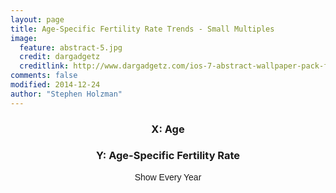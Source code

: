 ```yaml
---
layout: page
title: Age-Specific Fertility Rate Trends - Small Multiples
image:
  feature: abstract-5.jpg
  credit: dargadgetz
  creditlink: http://www.dargadgetz.com/ios-7-abstract-wallpaper-pack-for-iphone-5-and-ipod-touch-retina/
comments: false
modified: 2014-12-24
author: "Stephen Holzman"
---
```

<style>
.transformer{
	display:none;
}
.line{
	stroke-width:1;
	fill-opacity:.2
}
#ob0line{
	stroke:#6464E2;
	fill:#6464E2;
}
#ob1line{
	stroke:#F75C5C;
	fill:#F75C5C;	
}
#ob2line{
	stroke:#C9C935;
	fill:#C9C935;
}
#ob3line{
	stroke:#35C9C9;
	fill:#35C9C9;
}
.axis, .label{
	font-family:arial;
}
.axis path,
.axis line {
  fill: none;
  stroke: #000;
  shape-rendering: crispEdges;
}

.year-label{
	font-size:12px;
	font-family:arial;
}

nav ul li #countryH{
    text-align: left;
    width: 278px;
}
.countryselector{
	height:29px;
}

ul {
	margin:0px;
	padding:0px;
}
li {
	display:inline;
	float:left;
}
.tfr {
	padding: 5px;
}
.styled-select select {
   background: transparent;
   border: none;
   font-size: 14px;
   height: 29px;
   padding: 5px;
   width: 110%;
   cursor:pointer;
   background: url(arrow-01.png) no-repeat 85% 0;
   background-size: 29px 29px;
   -webkit-appearance:none;
}

.styled-select {
   height: 29px;
   overflow: hidden;
   width: 100%;

}
.controller_table{
	width:100%;
}
select{
	font-size: 16px;
	-webkit-appearance: none;
	-webkit-border-radius: 0px;
}
option{
	-webkit-appearance: none;
}
#ob0,.blue select,.blue select option{
	background-color:#E0E0F9;
	color:#6464E2;
}
.blue select:hover{
	background-color:#6464E2;
	color:#E0E0F9;
	-webkit-background-color:#6464E2;
	-webkit-color:#E0E0F9;
}

#ob1,.red select, .red select option{
	background-color:#FDDEDE;
	color:#F75C5C;
}
.red select:hover{
	background-color:#F75C5C;
	color:#FDDEDE;
}
#ob2,.yellow select,.yellow select option{
	background-color:#F4F4D7;
	color:#C9C935;
}
.yellow select:hover{
	background-color:#C9C935;
	color:#F4F4D7;
}

#ob3,.teal select,.teal select option{
	background-color:#D7F4F4;
	color:#35C9C9;
}
.teal select:hover{
	background-color:#35C9C9;
	color:#D7F4F4;
}

.align-left{
	text-align:left;
}
.align-right{
	text-align:right;
}
#headers{
	background-color:#2E2E2E;
    font-size:18px;
    font-family:"Arial";
    margin:0px;
    padding:0px;
    height:36px;
}
#CountrySelect{
	color:#fff;
	background-color:#2E2E2E;
    font-size:18px;
    font-family:"Arial";
    padding:5px;
}
nav {
    width: 100%;
}

nav ul {
    display: flex;
    flex-direction: row;
    height:29px;
}

nav ul li {
    list-style: none;
    flex-grow: 1;
}

nav ul li a {
    display: block;
    text-align: right;
    padding:0px;
    margin:0px;
    font-family:arial;
    font-size:14px;
}
#chart0wrapper #anim-wrapper{
	width:100%;
	overflow:hidden;
}
#modubtn{
	cursor:pointer;
	font-family:arial;
}
</style>
<center><h3>X: Age</h3></center>
<center><h3>Y: Age-Specific Fertility Rate</h3></center>
<center><div id="modubtn" class="btn">Show Every Year</div></center>
<div id="main-wrapper"></div>
<script src="d3.js"></script>
<script>
var modu = 5;
var chartsizeadjust = 1;
var target = "#main-wrapper";
var currentyear = 1947;
var id = "country_controller";
d3.select("#modubtn")
	.on("click",function(){
		if (modu===5){
			modu = 1;
			d3.select(this).text("Show Every Five");
		}else{
			modu = 5;
			d3.select(this).text("Show Every Year");
		};
		d3.selectAll(".chart").remove();
		smallmultiples(globaldata);
	});


//Data variables to include in the table-controller
var variables = {
	"CountrySelect":{
		"title":"Select Countries Below",
		"smalltitle":"Country",
		"type":"select",
		"align":"align-left"
	}/*,
	"TotalFertilityRate":{
		"title":"Total Fertility Rate",
		"smalltitle":"TFR",
		"type":"stat",
		"align":"align-right",
		"get":"fertilityrates"
	},
	"MedianAgeFirstBirth":{
		"title":"Median Age at First Birth",
		"smalltitle":"MAFB",
		"type":"stat",
		"align":"align-right"
	}*/
};

//how many observations to display in the table
var observations = {
	"ob0":{
		"color":"blue",
		"default":"United States of America",
		"id":"ob0",
		"countryname":"United States of America",
		"code":"USA"

	},
	"ob1":{
		"color":"red",
		"default":"Japan",
		"id":"ob1",
		"countryname":"Japan",
		"code":"JPN"
	},
	"ob2":{
		"color":"yellow",
		"default":"None",
		"id":"ob2",
		"countryname":"None",
		"code":"None"
	},
	"ob3":{
		"color":"teal",
		"default":"None",
		"id":"ob3",
		"countryname":"None",
		"code":"None"
	}
};


var controller_table = function(target,variables,observations,id,data){

	//
	var table = d3.select(target).append("div")
										.attr("id",id)
										.attr("class","controller_table");
	var headers = table.append("nav")
							.attr("id","headers")
							.append("ul");


	for (variable in variables){
		console.log(variable);
		headers.append("li")
				.append("a")
				.attr("id",variable)
				.attr("class",eval("variables."+variable+".align")+" "+eval("variables."+variable+".type"))
				.text(eval("variables."+variable+".title"));
	};

	for(observation in observations){

		var row = table.append("nav")
							.attr("id",eval("observations."+observation+".id"))
							.append("ul");

		for(variable in variables){
			if(eval("variables."+variable+".type")==="select"){

				//Append list items and appropriate containers for select
				var selector = row.append("li")
									.append("div")
									.attr("id",eval("observations."+observation+".id")+"dropdown")
									.attr("class",eval("observations."+observation+".color")+" styled-select")
									.append("select")
									.attr("id",eval("observations."+observation+".id")+"selection");
				console.log(observation);
				selector.on("change",function(){
					d3.selectAll(".chart").remove();
					var sel = document.getElementById(this.id);
					var opts = sel.options;
					var fullid = this.id;
					
					observations[fullid.slice(0,3)].code = opts[[this.selectedIndex][0]].getAttribute("code");
					observations[fullid.slice(0,3)].countryname = opts[[this.selectedIndex][0]].innerHTML;
					smallmultiples(data);

					
				});
				//Populate Select Options
				selector.append("option")
						.text("None")
						.attr("code","None");
						
				
				
				for(item in data){
					selector.append("option")
							.attr("code",item)
							.text(eval("data."+item+".countryname"));
				};


				//Set Default Select Options
				var sel = document.getElementById(eval("observations."+observation+".id")+"selection");
				var opts = sel.options;

				for(var opt, j = 0; opt = opts[j]; j++) {
					if(opt.value === eval("observations."+ observation +".default")) {
	    				sel.selectedIndex = j;	    	
	    				break;
	    			}
				};


			}else if(eval("variables."+variable+".type")==="stat"){

				row.append("li")
					.append("a")
					.attr("id",observation+"stat");
			};
			
		};


	};
};

var calcchart = function(year){
	chart_id = "chart"+year,
	chart_dimensions = {"width":125, "height":175},
	chart_axisinfo = {"xdomain":[12,50],"ydomain":[0,.3],"xlabel":"Age","ylabel":"Births per Woman"};
}
calcchart(1947);
//d3.select(window).on('resize',calcchart());

var draw_2dchart = function(target,id,dimensions,axisinfo){

	//More setup for responsive chart
	var chartparameters = function(){
		margin = {top: 20, right:.07*dimensions.width,bottom: 30, left: 60},
		width = dimensions.width - margin.left - margin.right,
		height = dimensions.height - margin.top - margin.bottom;
		xScale = d3.scale.linear().range([0,width]);
		yScale = d3.scale.linear().range([height,0]);
		xAxis = d3.svg.axis()
					.scale(xScale)
					.tickValues([20,35,50])
					.orient("bottom");

		yAxis = d3.svg.axis()
					.scale(yScale)
					.tickValues([0,.1,.2,.3])
					.orient("left");

		xScale.domain(axisinfo.xdomain);
		yScale.domain(axisinfo.ydomain);
	};

	chartparameters();

	//Attach the chart svg
	var chartsvg = d3.select(target)
				.append("svg")
				.attr("id",id+"svg")
				.attr("class","chart")
				.attr("width",width + margin.left + margin.right)
				.attr("height",height + margin.top + margin.bottom);
	//Attach g element to the svg
	var chart = chartsvg
				.append("g")
				.attr("id",id+"g")
				.attr("transform", "translate(" + margin.left + "," + margin.top + ")");

		
	//Attach axis g elements to the other g element
	HorizAxis = chart.append("g")
			.attr("class","x axis")
			.attr("transform", "translate(0," + height + ")")
			.call(xAxis);

	VertAxis = chart.append("g")
			.attr("class","y axis")
			.call(yAxis);
	/*
	xLabel = chart.append("text")
				.attr("class", "x label")
				.attr("text-anchor", "end")
				.attr("x", width)
				.attr("y", height + 40)
				.text(axisinfo.xlabel);

	yLabel = chart.append("text")
				.attr("class", "y label")
				.attr("text-anchor", "end")
				.attr("y", -60)
				.attr("x", -20)
				.attr("dy", ".75em")
				.attr("transform", "rotate(-90)")
				.text(axisinfo.ylabel);
	*/
	//Chart animated resizing function, mostly recalculating based on pixels available
	var resizechart = function(){
		chart_dimensions = {"width":window.innerWidth*.9*chartsizeadjust, "height":window.innerHeight/2},

		margin = {top: 20, right:.07*dimensions.width,bottom: 60, left: 60},
		width = chart_dimensions.width - margin.left - margin.right;
		height = chart_dimensions.height - margin.top - margin.bottom;
		xScale.range([0, width]);
    	yScale.range([height, 0]);

		HorizAxis
			.transition()
			.duration(001)
			.call(xAxis)
			.attr("transform", "translate(0," + height + ")")

		VertAxis
			.transition()
			.duration(001)
			.call(yAxis)

		d3.select("#"+id+"svg")
			.transition()
			.duration(001)
			.attr("width",width + margin.left + margin.right)
			.attr("height",height + margin.top + margin.bottom)

		xLabel
			.transition()
			.duration(001)
			.attr("x", width)
			.attr("y", height + 40);	

		yLabel
			.transition()
			.attr("y", -60)
			.attr("x", -20)
			.attr("dy", ".75em")



		//Find the lines currently on the chart and transition them
		for(observation in observations){
			if(eval("observations."+observation+".code")!=="None"){
				selector = d3.select("#"+observation+"line");

				getcoordinates(eval("observations."+observation+".code"),currentyear,globaldata);

				selector
					.transition()
					.duration(.001)
					.attr("d",line(collection));		
			};
		};

		d3.select(".year-label")
			.transition()
			.duration(.001)
			.attr("x",width)
			.attr("y",60)
				
	};

	//d3.select(window).on('resize',resizechart);
};
//Same definitions as above
var draw_lines = function(observations,data,year,id){
	countries = [];
	for(observation in observations){		
		countries.push(eval("observations."+observation+".code"));
	}

	getboundaryyears(data);
	if (currentyear < latestmin){
		currentyear = latestmin;
	};
	

	for(observation in observations){
		if(eval("observations."+observation+".code")!=="None"){
			var chart = d3.select("#"+id+"g");

			line = d3.svg.line()
					.x(function(d) {return xScale(d.xvalue); })
					.y(function(d) {return yScale(d.yvalue); });

			getcoordinates(eval("observations."+observation+".code"),year,globaldata);

			d3.select("#"+eval("observations."+observation+".id")+"stat").text(getTotalFertilityRate(globaldata,eval("observations."+observation+".code"),year));
			var path = chart.append("path")
							.datum(collection)
							.attr("id",eval("observations."+observation+".id")+"line")
							.attr("class", "line "+eval("observations."+observation+".color"))
							.attr("d", line);
		}else if(eval("observations."+observation+".code")==="None"){
			d3.select("#"+eval("observations."+observation+".id")+"stat").text("NA")
		};
	};	

	yearLabel = 	d3.select("#chart"+year+"g").append("text")
					.attr("class","year-label")
					.attr("text-anchor","end")
					.attr("x",width)
					.attr("y",10)
					.text(year);

	console.log(currentyear);
};
var getboundaryyears = function(data){
	minyears = [],
	maxyears = [];

	countries = [];
	for(observation in observations){		
		countries.push(eval("observations."+observation+".code"));
	}

	countries.forEach(function(d){
			
		if(d!=="None"){
			minyears.push(eval("data."+d+".minyear[0]"))
			maxyears.push(eval("data."+d+".maxyear[0]"))
		}

	});

	setmin = Math.min(...minyears),
	setmax = Math.max(...maxyears),
	latestmin = Math.max(...minyears),
	earliestmax = Math.min(...maxyears);
	//currentyear = latestmin;
};
function getcoordinates(countrycode,year,data) {
	if(countrycode!=="None"){
		collection = [];
							
		for (j = 12; j <51; j+=1){
			var obj = new Object();
				obj.xvalue = j;
				obj.yvalue = eval("globaldata."+countrycode+".fertilityrates.X"+year+"[j-12]");
				collection[j-12] = obj;
		};
	}
};
function getTotalFertilityRate(data,countrycode,year){
	var agespecificrates = eval("data."+countrycode+".fertilityrates.X"+year);
	var sum = 0;

	for(var i = 0, length = agespecificrates.length; i < length; i++){
		sum += agespecificrates[i];
	};

	return(parseFloat(sum.toPrecision(3)));
};
function smallmultiples(data){
	getboundaryyears(data)
	for (year = latestmin; year <earliestmax+1; year++){
		if(year%modu===0){
			calcchart(year);
			draw_2dchart(target,chart_id,chart_dimensions,chart_axisinfo);
			draw_lines(observations,data,year,chart_id);
		}
		
	}
}

d3.json("data/alldata.json", function(data) {
	globaldata = data;
	controller_table(target,variables,observations,id,data);
	smallmultiples(data);


});

</script>

